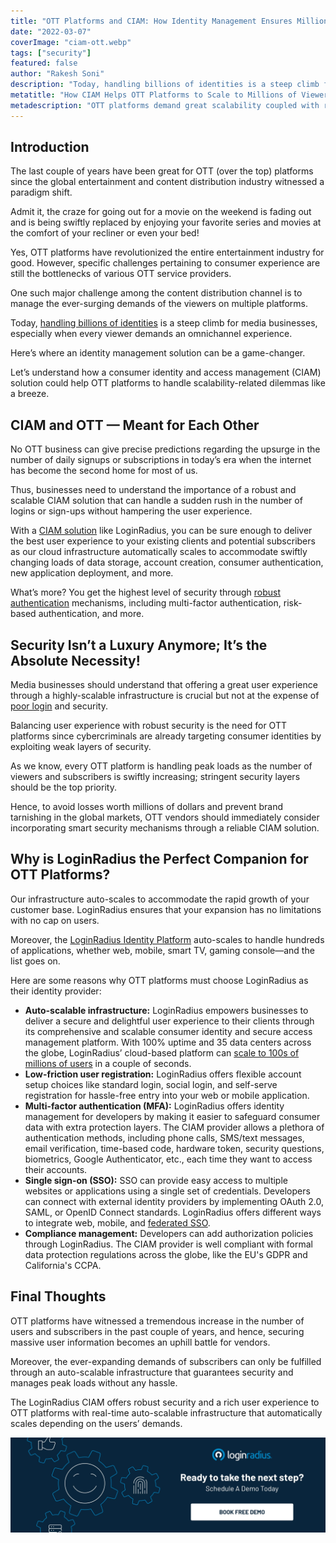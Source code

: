 ```yaml
---
title: "OTT Platforms and CIAM: How Identity Management Ensures Millions of Viewers to Scale with Ease"
date: "2022-03-07"
coverImage: "ciam-ott.webp"
tags: ["security"]
featured: false 
author: "Rakesh Soni"
description: "Today, handling billions of identities is a steep climb for media businesses, especially when every viewer demands an omnichannel experience. Let’s understand how a consumer identity and access management solution could help OTT platforms to handle scalability-related dilemmas like a breeze."
metatitle: "How CIAM Helps OTT Platforms to Scale to Millions of Viewers"
metadescription: "OTT platforms demand great scalability coupled with robust security. Read this blog to learn how CIAM contributes to the overall growth and scalability of an OTT platform."
---
```



## Introduction

The last couple of years have been great for OTT (over the top) platforms since the global entertainment and content distribution industry witnessed a paradigm shift. 

Admit it, the craze for going out for a movie on the weekend is fading out and is being swiftly replaced by enjoying your favorite series and movies at the comfort of your recliner or even your bed! 

Yes, OTT platforms have revolutionized the entire entertainment industry for good. However, specific challenges pertaining to consumer experience are still the bottlenecks of various OTT service providers.

One such major challenge among the content distribution channel is to manage the ever-surging demands of the viewers on multiple platforms. 

Today, [handling billions of identities](https://www.loginradius.com/scalability/) is a steep climb for media businesses, especially when every viewer demands an omnichannel experience. 

Here’s where an identity management solution can be a game-changer.

Let’s understand how a consumer identity and access management (CIAM) solution could help OTT platforms to handle scalability-related dilemmas like a breeze. 


## CIAM and OTT — Meant for Each Other

No OTT business can give precise predictions regarding the upsurge in the number of daily signups or subscriptions in today’s era when the internet has become the second home for most of us.

Thus, businesses need to understand the importance of a robust and scalable CIAM solution that can handle a sudden rush in the number of logins or sign-ups without hampering the user experience.

With a [CIAM solution](https://www.loginradius.com/blog/identity/customer-identity-and-access-management/#:~:text=Customer%20identity%20and%20access%20management%20(CIAM)%20is%20a%20digital%20identity,while%20securely%20managing%20customer%20identities.) like LoginRadius, you can be sure enough to deliver the best user experience to your existing clients and potential subscribers as our cloud infrastructure automatically scales to accommodate swiftly changing loads of data storage, account creation, consumer authentication, new application deployment, and more.

What’s more? You get the highest level of security through [robust authentication](https://www.loginradius.com/blog/identity/assess-improve-your-authentication-system/) mechanisms, including multi-factor authentication, risk-based authentication, and more. 


## Security Isn’t a Luxury Anymore; It’s the Absolute Necessity! 

Media businesses should understand that offering a great user experience through a highly-scalable infrastructure is crucial but not at the expense of [poor login](https://www.loginradius.com/blog/identity/poor-login-concurrency-impact-ott-platforms/) and security. 

Balancing user experience with robust security is the need for OTT platforms since cybercriminals are already targeting consumer identities by exploiting weak layers of security. 

As we know, every OTT platform is handling peak loads as the number of viewers and subscribers is swiftly increasing; stringent security layers should be the top priority. 

Hence, to avoid losses worth millions of dollars and prevent brand tarnishing in the global markets, OTT vendors should immediately consider incorporating smart security mechanisms through a reliable CIAM solution.  


## Why is LoginRadius the Perfect Companion for OTT Platforms? 

Our infrastructure auto-scales to accommodate the rapid growth of your customer base. LoginRadius ensures that your expansion has no limitations with no cap on users.

Moreover, the [LoginRadius Identity Platform](https://www.loginradius.com/) auto-scales to handle hundreds of applications, whether web, mobile, smart TV, gaming console—and the list goes on.

Here are some reasons why OTT platforms must choose LoginRadius as their identity provider: 



* **Auto-scalable infrastructure:**  LoginRadius empowers businesses to deliver a secure and delightful user experience to their clients through its comprehensive and scalable consumer identity and secure access management platform. With 100% uptime and 35 data centers across the globe, LoginRadius’ cloud-based platform can [scale to 100s of millions of users](https://www.loginradius.com/blog/identity/handling-scalability-security-loginradius/) in a couple of seconds.
* **Low-friction user registration:** LoginRadius offers flexible account setup choices like standard login, social login, and self-serve registration for hassle-free entry into your web or mobile application.
* **Multi-factor authentication (MFA):** LoginRadius offers identity management for developers by making it easier to safeguard consumer data with extra protection layers. The CIAM provider allows a plethora of authentication methods, including phone calls, SMS/text messages, email verification, time-based code, hardware token, security questions, biometrics, Google Authenticator, etc., each time they want to access their accounts.
* **Single sign-on (SSO):** SSO can provide easy access to multiple websites or applications using a single set of credentials. Developers can connect with external identity providers by implementing OAuth 2.0, SAML, or OpenID Connect standards. LoginRadius offers different ways to integrate web, mobile, and [federated SSO](https://www.loginradius.com/federated-sso/).
* **Compliance management:** Developers can add authorization policies through LoginRadius. The CIAM provider is well compliant with formal data protection regulations across the globe, like the EU's GDPR and California's CCPA.


## Final Thoughts 

OTT platforms have witnessed a tremendous increase in the number of users and subscribers in the past couple of years, and hence, securing massive user information becomes an uphill battle for vendors. 

Moreover, the ever-expanding demands of subscribers can only be fulfilled through an auto-scalable infrastructure that guarantees security and manages peak loads without any hassle. 

The LoginRadius CIAM offers robust security and a rich user experience to OTT platforms with real-time auto-scalable infrastructure that automatically scales depending on the users’ demands. 



[![book-a-demo-loginradius](../../assets/book-a-demo-loginradius.webp)](https://www.loginradius.com/contact-us?utm_source=blog&utm_medium=web&utm_campaign=how-ciam-helps-ott-platforms-scale-million-viewers)